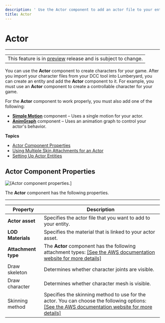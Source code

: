 ```yaml
---
description: ' Use the Actor component to add an actor file to your entity in &ALYlong;. '
title: Actor
---
```

# Actor<a name="component-actor"></a>


****  

|  | 
| --- |
| This feature is in [preview](https://docs.aws.amazon.com/lumberyard/latest/userguide/ly-glos-chap.html#preview) release and is subject to change\.  | 

You can use the **Actor** component to create characters for your game\. After you import your character files from your DCC tool into Lumberyard, you can create an entity and add the **Actor** component to it\. For example, you must use an **Actor** component to create a controllable character for your game\.

For the **Actor** component to work properly, you must also add one of the following:
+ **[Simple Motion](component-simple-motion.md)** component – Uses a single motion for your actor\.
+ **[AnimGraph](component-animgraph.md)** component – Uses an animation graph to control your actor's behavior\.

**Topics**
+ [Actor Component Properties](#component-actor-properties)
+ [Using Multiple Skin Attachments for an Actor](component-actor-multiple-skin.md)
+ [Setting Up Actor Entities](component-actor-component-entity-setup.md)

## Actor Component Properties<a name="component-actor-properties"></a>

![\[Actor component properties.\]](/images/userguide/component/actor_component_properties.png)

The **Actor** component has the following properties\.


****  

| Property | Description | 
| --- | --- | 
|  **Actor asset**  |  Specifies the actor file that you want to add to your entity\.   | 
|  **LOD Materials**  | Specifies the material that is linked to your actor asset\. | 
|  **Attachment type**  |  The **Actor** component has the following attachment types: [\[See the AWS documentation website for more details\]](http://docs.aws.amazon.com/lumberyard/latest/userguide/component-actor.html)  | 
| Draw skeleton |  Determines whether character joints are visible\.   | 
| Draw character |  Determines whether character mesh is visible\.  | 
| Skinning method |  Specifies the skinning method to use for the actor\. You can choose the following options: [\[See the AWS documentation website for more details\]](http://docs.aws.amazon.com/lumberyard/latest/userguide/component-actor.html)  | 